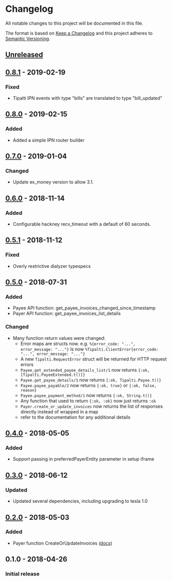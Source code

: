 # Changelog

All notable changes to this project will be documented in this file.

The format is based on [Keep a Changelog](http://keepachangelog.com/en/1.0.0/)
and this project adheres to [Semantic Versioning](http://semver.org/spec/v2.0.0.html).

## [Unreleased][]

## [0.8.1][] - 2019-02-19

### Fixed

- Tipalti IPN events with type "bills" are translated to type "bill_updated"

## [0.8.0][] - 2019-02-15

### Added

- Added a simple IPN router builder

## [0.7.0][] - 2019-01-04

### Changed

- Update ex_money version to allow 3.1.

## [0.6.0][] - 2018-11-14

### Added

- Configurable hackney recv_timeout with a default of 60 seconds.

## [0.5.1][] - 2018-11-12

### Fixed

- Overly restrictive dialyzer typespecs

## [0.5.0][] - 2018-07-31

### Added

- Payee API function: get_payee_invoices_changed_since_timestamp
- Payer API function: get_payee_invoices_list_details

### Changed

- Many function return values were changed:
  - Error maps are structs now. e.g. `%{error_code: "...", error_message: "..."}` is now `%Tipalti.ClientError{error_code: "...", error_message: "..."}`
  - A new `Tipalti.RequestError` struct will be returned for HTTP request errors
  - `Payee.get_extended_payee_details_list/1` now returns `{:ok, [Tipalti.PayeeExtended.t()]}`
  - `Payee.get_payee_details/1` now returns `{:ok, Tipalti.Payee.t()}`
  - `Payee.payee_payable/2` now returns `{:ok, true}` or `{:ok, false, reason}`
  - `Payee.payee_payment_method/1` now returns `{:ok, String.t()}`
  - Any function that used to return `{:ok, :ok}` now just returns `:ok`
  - `Payer.create_or_update_invoices` now returns the list of responses directly instead of wrapped in a map
  - refer to the documentation for any additional details

## [0.4.0][] - 2018-05-05

### Added

- Support passing in preferredPayerEntity parameter in setup iframe

## [0.3.0][] - 2018-06-12

### Updated

- Updated several dependencies, including upgrading to tesla 1.0

## [0.2.0][] - 2018-05-03

### Added

- Payer function CreateOrUpdateInvoices ([docs](https://hexdocs.pm/tipalti/Tipalti.API.Payer.html#create_or_update_invoices/0))

## 0.1.0 - 2018-04-26

### Initial release

[Unreleased]: https://github.com/peek-travel/tipalti-elixir/compare/0.8.1...HEAD
[0.8.1]: https://github.com/peek-travel/tipalti-elixir/compare/0.8.0...0.8.1
[0.8.0]: https://github.com/peek-travel/tipalti-elixir/compare/0.7.0...0.8.0
[0.7.0]: https://github.com/peek-travel/tipalti-elixir/compare/0.6.0...0.7.0
[0.6.0]: https://github.com/peek-travel/tipalti-elixir/compare/0.5.1...0.6.0
[0.5.1]: https://github.com/peek-travel/tipalti-elixir/compare/0.5.0...0.5.1
[0.5.0]: https://github.com/peek-travel/tipalti-elixir/compare/0.4.0...0.5.0
[0.4.0]: https://github.com/peek-travel/tipalti-elixir/compare/0.3.0...0.4.0
[0.3.0]: https://github.com/peek-travel/tipalti-elixir/compare/0.2.0...0.3.0
[0.2.0]: https://github.com/peek-travel/tipalti-elixir/compare/0.1.0...0.2.0
